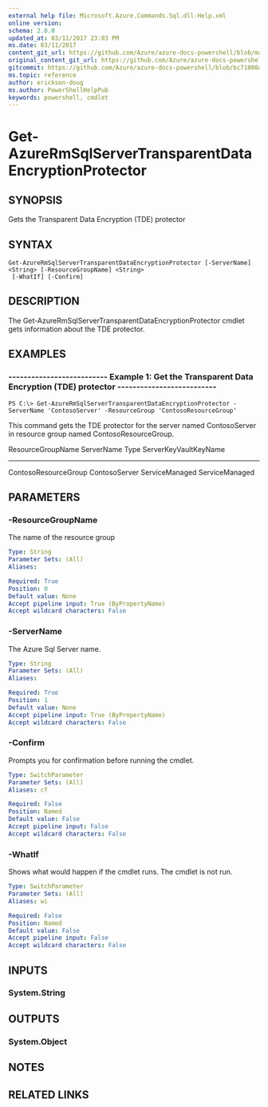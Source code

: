 ```yaml
---
external help file: Microsoft.Azure.Commands.Sql.dll-Help.xml
online version:
schema: 2.0.0
updated_at: 03/11/2017 23:03 PM
ms.date: 03/11/2017
content_git_url: https://github.com/Azure/azure-docs-powershell/blob/master/azureps-cmdlets-docs/ResourceManager/AzureRM.Sql/v2.6.0/Get-AzureRmSqlServerTransparentDataEncryptionProtector.md
original_content_git_url: https://github.com/Azure/azure-docs-powershell/blob/master/azureps-cmdlets-docs/ResourceManager/AzureRM.Sql/v2.6.0/Get-AzureRmSqlServerTransparentDataEncryptionProtector.md
gitcommit: https://github.com/Azure/azure-docs-powershell/blob/bc71000aa3c7f754b95442dcc415a7324626a15c
ms.topic: reference
author: erickson-doug
ms.author: PowerShellHelpPub
keywords: powershell, cmdlet
---
```


# Get-AzureRmSqlServerTransparentDataEncryptionProtector

## SYNOPSIS
Gets the Transparent Data Encryption (TDE) protector

## SYNTAX

```
Get-AzureRmSqlServerTransparentDataEncryptionProtector [-ServerName] <String> [-ResourceGroupName] <String>
 [-WhatIf] [-Confirm]
```

## DESCRIPTION
The Get-AzureRmSqlServerTransparentDataEncryptionProtector cmdlet gets information about the TDE protector.

## EXAMPLES

### --------------------------  Example 1: Get the Transparent Data Encryption (TDE) protector  --------------------------
```
PS C:\> Get-AzureRmSqlServerTransparentDataEncryptionProtector -ServerName 'ContosoServer' -ResourceGroup 'ContosoResourceGroup'
```

This command gets the TDE protector for the server named ContosoServer in resource group named ContosoResourceGroup.

ResourceGroupName ServerName                   Type ServerKeyVaultKeyName
----------------- ----------                   ---- ---------------------
ContosoResourceGroup ContosoServer ServiceManaged ServiceManaged

## PARAMETERS

### -ResourceGroupName
The name of the resource group

```yaml
Type: String
Parameter Sets: (All)
Aliases: 

Required: True
Position: 0
Default value: None
Accept pipeline input: True (ByPropertyName)
Accept wildcard characters: False
```

### -ServerName
The Azure Sql Server name.

```yaml
Type: String
Parameter Sets: (All)
Aliases: 

Required: True
Position: 1
Default value: None
Accept pipeline input: True (ByPropertyName)
Accept wildcard characters: False
```

### -Confirm
Prompts you for confirmation before running the cmdlet.

```yaml
Type: SwitchParameter
Parameter Sets: (All)
Aliases: cf

Required: False
Position: Named
Default value: False
Accept pipeline input: False
Accept wildcard characters: False
```

### -WhatIf
Shows what would happen if the cmdlet runs.
The cmdlet is not run.

```yaml
Type: SwitchParameter
Parameter Sets: (All)
Aliases: wi

Required: False
Position: Named
Default value: False
Accept pipeline input: False
Accept wildcard characters: False
```

## INPUTS

### System.String

## OUTPUTS

### System.Object

## NOTES

## RELATED LINKS

